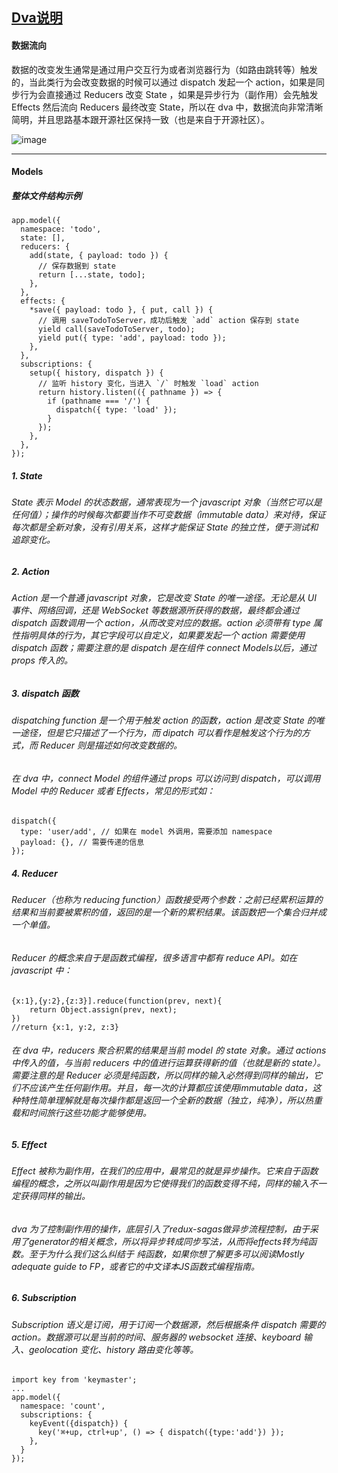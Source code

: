 ## [Dva说明](https://dvajs.com/guide/concepts.html#数据流向)

#### 数据流向
数据的改变发生通常是通过用户交互行为或者浏览器行为（如路由跳转等）触发的，当此类行为会改变数据的时候可以通过 dispatch 发起一个 action，如果是同步行为会直接通过 Reducers 改变 State ，如果是异步行为（副作用）会先触发 Effects 然后流向 Reducers 最终改变 State，所以在 dva 中，数据流向非常清晰简明，并且思路基本跟开源社区保持一致（也是来自于开源社区）。

![image](https://zos.alipayobjects.com/rmsportal/PPrerEAKbIoDZYr.png)

---

#### Models
##### 整体文件结构示例
```
app.model({
  namespace: 'todo',
  state: [],
  reducers: {
    add(state, { payload: todo }) {
      // 保存数据到 state
      return [...state, todo];
    },
  },
  effects: {
    *save({ payload: todo }, { put, call }) {
      // 调用 saveTodoToServer，成功后触发 `add` action 保存到 state
      yield call(saveTodoToServer, todo);
      yield put({ type: 'add', payload: todo });
    },
  },
  subscriptions: {
    setup({ history, dispatch }) {
      // 监听 history 变化，当进入 `/` 时触发 `load` action
      return history.listen(({ pathname }) => {
        if (pathname === '/') {
          dispatch({ type: 'load' });
        }
      });
    },
  },
});
```

##### 1. State
###### State 表示 Model 的状态数据，通常表现为一个 javascript 对象（当然它可以是任何值）；操作的时候每次都要当作不可变数据（immutable data）来对待，保证每次都是全新对象，没有引用关系，这样才能保证 State 的独立性，便于测试和追踪变化。

##### 2. Action
###### Action 是一个普通 javascript 对象，它是改变 State 的唯一途径。无论是从 UI 事件、网络回调，还是 WebSocket 等数据源所获得的数据，最终都会通过 dispatch 函数调用一个 action，从而改变对应的数据。action 必须带有 type 属性指明具体的行为，其它字段可以自定义，如果要发起一个 action 需要使用 dispatch 函数；需要注意的是 dispatch 是在组件 connect Models以后，通过 props 传入的。
##### 3. dispatch 函数
###### dispatching function 是一个用于触发 action 的函数，action 是改变 State 的唯一途径，但是它只描述了一个行为，而 dipatch 可以看作是触发这个行为的方式，而 Reducer 则是描述如何改变数据的。

###### 在 dva 中，connect Model 的组件通过 props 可以访问到 dispatch，可以调用 Model 中的 Reducer 或者 Effects，常见的形式如：

```
dispatch({
  type: 'user/add', // 如果在 model 外调用，需要添加 namespace
  payload: {}, // 需要传递的信息
});
```

##### 4. Reducer
###### Reducer（也称为 reducing function）函数接受两个参数：之前已经累积运算的结果和当前要被累积的值，返回的是一个新的累积结果。该函数把一个集合归并成一个单值。

###### Reducer 的概念来自于是函数式编程，很多语言中都有 reduce API。如在 javascript 中：

```
{x:1},{y:2},{z:3}].reduce(function(prev, next){
    return Object.assign(prev, next);
})
//return {x:1, y:2, z:3}
```

###### 在 dva 中，reducers 聚合积累的结果是当前 model 的 state 对象。通过 actions 中传入的值，与当前 reducers 中的值进行运算获得新的值（也就是新的 state）。需要注意的是 Reducer 必须是纯函数，所以同样的输入必然得到同样的输出，它们不应该产生任何副作用。并且，每一次的计算都应该使用immutable data，这种特性简单理解就是每次操作都是返回一个全新的数据（独立，纯净），所以热重载和时间旅行这些功能才能够使用。
##### 5. Effect
###### Effect 被称为副作用，在我们的应用中，最常见的就是异步操作。它来自于函数编程的概念，之所以叫副作用是因为它使得我们的函数变得不纯，同样的输入不一定获得同样的输出。

###### dva 为了控制副作用的操作，底层引入了redux-sagas做异步流程控制，由于采用了generator的相关概念，所以将异步转成同步写法，从而将effects转为纯函数。至于为什么我们这么纠结于 纯函数，如果你想了解更多可以阅读Mostly adequate guide to FP，或者它的中文译本JS函数式编程指南。

##### 6. Subscription
###### Subscription 语义是订阅，用于订阅一个数据源，然后根据条件 dispatch 需要的 action。数据源可以是当前的时间、服务器的 websocket 连接、keyboard 输入、geolocation 变化、history 路由变化等等。

```
import key from 'keymaster';
...
app.model({
  namespace: 'count',
  subscriptions: {
    keyEvent({dispatch}) {
      key('⌘+up, ctrl+up', () => { dispatch({type:'add'}) });
    },
  }
});
```
